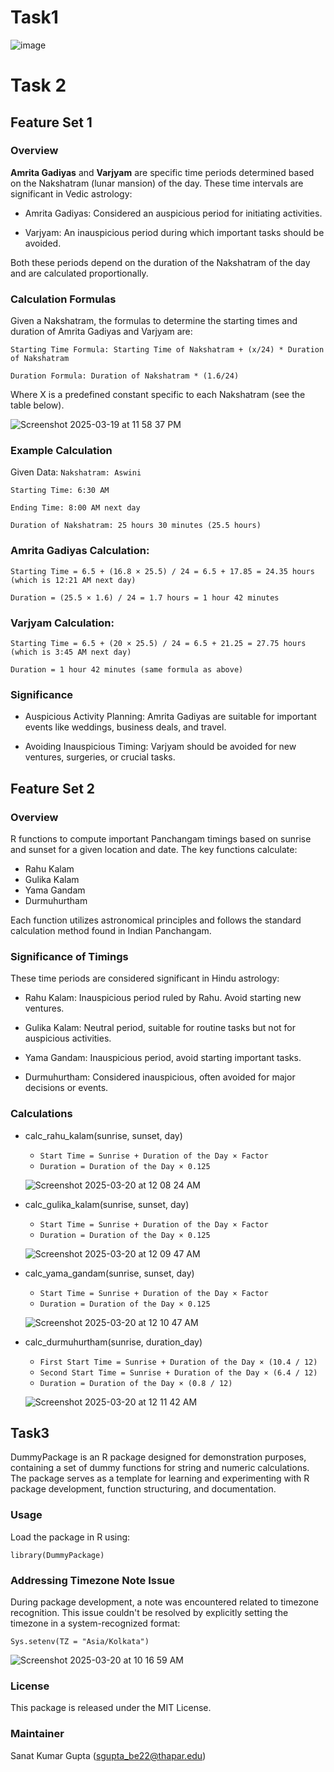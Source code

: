 # Task1
![image](https://github.com/user-attachments/assets/e93b7f2b-3850-434c-ad2c-c0f3039f3865)

# Task 2
## Feature Set 1
### Overview
**Amrita Gadiyas** and **Varjyam** are specific time periods determined based on the Nakshatram (lunar mansion) of the day. These time intervals are significant in Vedic astrology:

- Amrita Gadiyas: Considered an auspicious period for initiating activities.

- Varjyam: An inauspicious period during which important tasks should be avoided.

Both these periods depend on the duration of the Nakshatram of the day and are calculated proportionally.

### Calculation Formulas

Given a Nakshatram, the formulas to determine the starting times and duration of Amrita Gadiyas and Varjyam are:

`Starting Time Formula: Starting Time of Nakshatram + (x/24) * Duration of Nakshatram`

 `Duration Formula: Duration of Nakshatram * (1.6/24)`

Where X is a predefined constant specific to each Nakshatram (see the table below).

![Screenshot 2025-03-19 at 11 58 37 PM](https://github.com/user-attachments/assets/cfcc2071-3eac-4228-a05a-1947da3781c8)

### Example Calculation
Given Data:
`Nakshatram: Aswini`

`Starting Time: 6:30 AM`

`Ending Time: 8:00 AM next day`

`Duration of Nakshatram: 25 hours 30 minutes (25.5 hours)`

### Amrita Gadiyas Calculation:

`Starting Time = 6.5 + (16.8 × 25.5) / 24 = 6.5 + 17.85 = 24.35 hours (which is 12:21 AM next day)`

`Duration = (25.5 × 1.6) / 24 = 1.7 hours = 1 hour 42 minutes`

### Varjyam Calculation:
`Starting Time = 6.5 + (20 × 25.5) / 24 = 6.5 + 21.25 = 27.75 hours (which is 3:45 AM next day)`

`Duration = 1 hour 42 minutes (same formula as above)`

### Significance

- Auspicious Activity Planning: Amrita Gadiyas are suitable for important events like weddings, business deals, and travel.

- Avoiding Inauspicious Timing: Varjyam should be avoided for new ventures, surgeries, or crucial tasks.

## Feature Set 2

### Overview 
R functions to compute important Panchangam timings based on sunrise and sunset for a given location and date. The key functions calculate:
- Rahu Kalam
- Gulika Kalam
- Yama Gandam
- Durmuhurtham

Each function utilizes astronomical principles and follows the standard calculation method found in Indian Panchangam.

### Significance of Timings

These time periods are considered significant in Hindu astrology:

- Rahu Kalam: Inauspicious period ruled by Rahu. Avoid starting new ventures.

- Gulika Kalam: Neutral period, suitable for routine tasks but not for auspicious activities.

- Yama Gandam: Inauspicious period, avoid starting important tasks.

- Durmuhurtham: Considered inauspicious, often avoided for major decisions or events.

### Calculations

- calc_rahu_kalam(sunrise, sunset, day)
  * `Start Time = Sunrise + Duration of the Day × Factor`
  * `Duration = Duration of the Day × 0.125`

   ![Screenshot 2025-03-20 at 12 08 24 AM](https://github.com/user-attachments/assets/0f70a583-62ec-4eaf-8c14-6110aa2d9bcb)

- calc_gulika_kalam(sunrise, sunset, day)
  * `Start Time = Sunrise + Duration of the Day × Factor`
  * `Duration = Duration of the Day × 0.125`
    
   ![Screenshot 2025-03-20 at 12 09 47 AM](https://github.com/user-attachments/assets/b7c616b4-e5f6-44c5-a48e-3e845ef05816)

- calc_yama_gandam(sunrise, sunset, day)
  * `Start Time = Sunrise + Duration of the Day × Factor`
  * `Duration = Duration of the Day × 0.125`
    
   ![Screenshot 2025-03-20 at 12 10 47 AM](https://github.com/user-attachments/assets/7f60920a-e8db-4206-891f-2f62d1ce682b)

- calc_durmuhurtham(sunrise, duration_day)
  * `First Start Time = Sunrise + Duration of the Day × (10.4 / 12)`
  * `Second Start Time = Sunrise + Duration of the Day × (6.4 / 12)`
  * `Duration = Duration of the Day × (0.8 / 12)`
    
   ![Screenshot 2025-03-20 at 12 11 42 AM](https://github.com/user-attachments/assets/8ee190a8-ef44-4623-89c7-3c3bad683d61)



## Task3
DummyPackage is an R package designed for demonstration purposes, containing a set of dummy functions for string and numeric calculations. The package serves as a template for learning and experimenting with R package development, function structuring, and documentation.

### Usage

Load the package in R using:

`library(DummyPackage)`

### Addressing Timezone Note Issue

During package development, a note was encountered related to timezone recognition. This issue couldn't be resolved by explicitly setting the timezone in a system-recognized format:

`Sys.setenv(TZ = "Asia/Kolkata")`

![Screenshot 2025-03-20 at 10 16 59 AM](https://github.com/user-attachments/assets/52b1aecb-3f97-4e9c-91ac-348bb56d80ab)

### License

This package is released under the MIT License.

### Maintainer

Sanat Kumar Gupta (sgupta_be22@thapar.edu)

